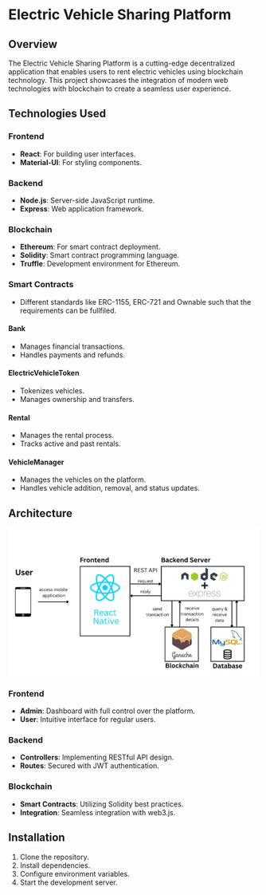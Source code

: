 # Electric Vehicle Sharing Platform

## Overview

The Electric Vehicle Sharing Platform is a cutting-edge decentralized application that enables users to rent electric vehicles using blockchain technology. This project showcases the integration of modern web technologies with blockchain to create a seamless user experience.

## Technologies Used

### Frontend
- **React**: For building user interfaces.
- **Material-UI**: For styling components.

### Backend
- **Node.js**: Server-side JavaScript runtime.
- **Express**: Web application framework.

### Blockchain
- **Ethereum**: For smart contract deployment.
- **Solidity**: Smart contract programming language.
- **Truffle**: Development environment for Ethereum.

### Smart Contracts
- Different standards like ERC-1155, ERC-721 and Ownable such that the requirements can be fullfiled.
  
#### Bank
- Manages financial transactions.
- Handles payments and refunds.

#### ElectricVehicleToken
- Tokenizes vehicles.
- Manages ownership and transfers.

#### Rental
- Manages the rental process.
- Tracks active and past rentals.

#### VehicleManager
- Manages the vehicles on the platform.
- Handles vehicle addition, removal, and status updates.

## Architecture

![alt text](https://github.com/Andrei27C/electric-vehicle-sharing/blob/main/general-diagram.jpeg)

### Frontend
- **Admin**: Dashboard with full control over the platform.
- **User**: Intuitive interface for regular users.

### Backend
- **Controllers**: Implementing RESTful API design.
- **Routes**: Secured with JWT authentication.

### Blockchain
- **Smart Contracts**: Utilizing Solidity best practices.
- **Integration**: Seamless integration with web3.js.

## Installation

1. Clone the repository.
2. Install dependencies.
3. Configure environment variables.
4. Start the development server.
